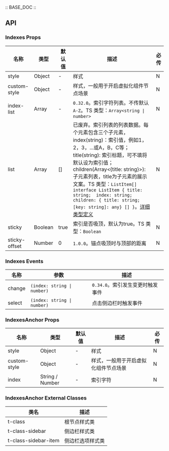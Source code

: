 :: BASE_DOC ::

## API

### Indexes Props

名称 | 类型 | 默认值 | 描述 | 必传
-- | -- | -- | -- | --
style | Object | - | 样式 | N
custom-style | Object | - | 样式，一般用于开启虚拟化组件节点场景 | N
index-list | Array | - | `0.32.0`。索引字符列表。不传默认 `A-Z`。TS 类型：`Array<string \| number>` | N
list | Array | [] | 已废弃。索引列表的列表数据。每个元素包含三个子元素，index(string)：索引值，例如1，2，3，...或A，B，C等；title(string): 索引标题，可不填将默认设为索引值；children(Array<{title: string}>): 子元素列表，title为子元素的展示文案。TS 类型：`ListItem[] ` `interface ListItem { title: string;  index: string;  children: { title: string; [key: string]: any} [] }`。[详细类型定义](https://github.com/Tencent/tdesign-miniprogram/tree/develop/src/indexes/type.ts) | N
sticky | Boolean | true | 索引是否吸顶，默认为true。TS 类型：`Boolean` | N
sticky-offset | Number | 0 | `1.0.0`。锚点吸顶时与顶部的距离	 | N

### Indexes Events

名称 | 参数 | 描述
-- | -- | --
change | `(index: string \| number)` | `0.34.0`。索引发生变更时触发事件
select | `(index: string \| number)` | 点击侧边栏时触发事件


### IndexesAnchor Props

名称 | 类型 | 默认值 | 描述 | 必传
-- | -- | -- | -- | --
style | Object | - | 样式 | N
custom-style | Object | - | 样式，一般用于开启虚拟化组件节点场景 | N
index | String / Number | - | 索引字符 | N

### IndexesAnchor External Classes

类名 | 描述
-- | --
t-class | 根节点样式类
t-class-sidebar | 侧边栏样式类
t-class-sidebar-item | 侧边栏选项样式类
